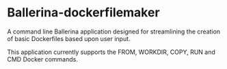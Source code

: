 # Ballerina-dockerfilemaker
A command line Ballerina application designed for streamlining the creation of basic Dockerfiles based upon user input. 

This application currently supports the FROM, WORKDIR, COPY, RUN and CMD Docker commands.
